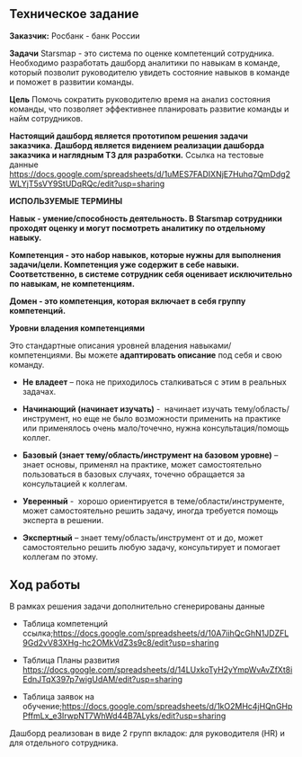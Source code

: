 # 

## Техническое задание

**Заказчик:** Росбанк - банк России

**Задачи**
Starsmap - это система по оценке компетенций сотрудника. Необходимо разработать дашборд аналитики по навыкам в команде, который позволит руководителю увидеть состояние навыков в команде и поможет в развитии команды.

**Цель**
Помочь сократить руководителю время на анализ состояния команды, что позволяет эффективнее планировать развитие команды и найм сотрудников.

**Настоящий дашборд является прототипом решения задачи заказчика. Дашборд является  видением реализации дашборда заказчика и наглядным ТЗ для разработки.**
Ссылка на тестовые данные <https://docs.google.com/spreadsheets/d/1uMES7FADIXNjE7Huhq7QmDdg2WLYjT5sVY9StUDqRQc/edit?usp=sharing>

**ИСПОЛЬЗУЕМЫЕ ТЕРМИНЫ**

**Навык - умение/способность деятельность. В Starsmap сотрудники проходят оценку и могут посмотреть аналитику по отдельному навыку.**

**Компетенция - это набор навыков, которые нужны для выполнения задачи/цели. Компетенция уже содержит в себе навыки. Соответственно, в системе сотрудник себя оценивает исключительно по навыкам, не компетенциям.**

**Домен - это компетенция, которая включает в себя группу компетенций.**

**Уровни владения компетенциями**

Это стандартные описания уровней владения навыками/компетенциями. Вы можете **адаптировать описание** под себя и свою команду.

* **Не владеет** – пока не приходилось сталкиваться с этим в реальных задачах.

* **Начинающий (начинает изучать)** -  начинает изучать тему/область/инструмент, но еще не было возможности применить на практике или применялось очень мало/точечно, нужна консультация/помощь коллег.

* **Базовый (знает тему/область/инструмент на базовом уровне)** – знает основы, применял на практике, может самостоятельно пользоваться в базовых случаях, точечно обращается за консультацией к коллегам.

* **Уверенный** -  хорошо ориентируется в теме/области/инструменте, может самостоятельно решить задачу, иногда требуется помощь эксперта в решении.

* **Экспертный** – знает тему/область/инструмент от и до, может самостоятельно решить любую задачу, консультирует и помогает коллегам по этому.

## Ход работы

В рамках решения задачи дополнительно сгенерированы данные

* Таблица компетенций ссылка;<https://docs.google.com/spreadsheets/d/10A7iihQcGhN1JDZFL9Gd2vV83XHg-hc2OMkVdZ3s9c8/edit?usp=sharing>

* Таблица Планы развития <https://docs.google.com/spreadsheets/d/14LUxkoTyH2yYmpWvAvZfXt8iEdnJTqX397p7wigUdAM/edit?usp=sharing>

* Таблица заявок на обучение;<https://docs.google.com/spreadsheets/d/1kO2MHc4jHQnGHpPffmLx_e3IrwpNT7WhWd44B7ALyks/edit?usp=sharing>

Дашборд реализован в виде 2 групп вкладок: для руководителя (HR) и для отдельного сотрудника.

